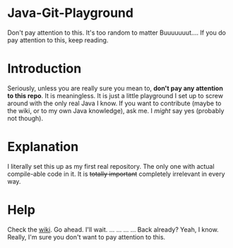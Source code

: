 # Java-Git-Playground
Don't pay attention to this. It's too random to matter
Buuuuuuut.... If you do pay attention to this, keep reading.
# Introduction
Seriously, unless you are really sure you mean to, **don't pay any attention to this repo**. It is meaningless. It is just a little playground I set up to screw around with the only real Java I know. If you want to contribute (maybe to the wiki, or to my own Java knowledge), ask me. I *might* say yes (probably not though).
# Explanation
I literally set this up as my first real repository. The only one with actual compile-able code in it. It is ~~totally important~~ completely irrelevant in every way.
# Help
Check the [wiki](https://github.com/geekkid1/Java-Git-Playground/wiki). Go ahead. I'll wait. ... ... ... ...  Back already? Yeah, I know. Really, I'm sure you don't want to pay attention to this.
